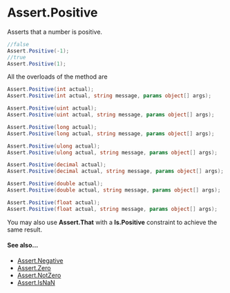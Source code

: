 # Assert.Positive


Asserts that a number is positive.

```csharp
//false
Assert.Positive(-1);
//true
Assert.Positive(1);
```

All the overloads of the method are
```csharp
Assert.Positive(int actual);
Assert.Positive(int actual, string message, params object[] args);

Assert.Positive(uint actual);
Assert.Positive(uint actual, string message, params object[] args);

Assert.Positive(long actual);
Assert.Positive(long actual, string message, params object[] args);

Assert.Positive(ulong actual);
Assert.Positive(ulong actual, string message, params object[] args);

Assert.Positive(decimal actual);
Assert.Positive(decimal actual, string message, params object[] args);

Assert.Positive(double actual);
Assert.Positive(double actual, string message, params object[] args);

Assert.Positive(float actual);
Assert.Positive(float actual, string message, params object[] args);
```
You may also use **Assert.That** with a **Is.Positive** constraint to achieve the same result.

#### See also...
*  [Assert.Negative](Assert.Negative.md)
 * [Assert.Zero](Assert.Zero.md)
 * [Assert.NotZero](Assert.NotZero.md)
 * [Assert.IsNaN](Assert.IsNaN.md)
